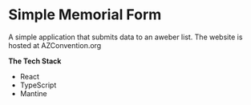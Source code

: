 # Simple Memorial Form

A simple application that submits data to an aweber list. The website is hosted at AZConvention.org


**The Tech Stack**

- React
- TypeScript
- Mantine